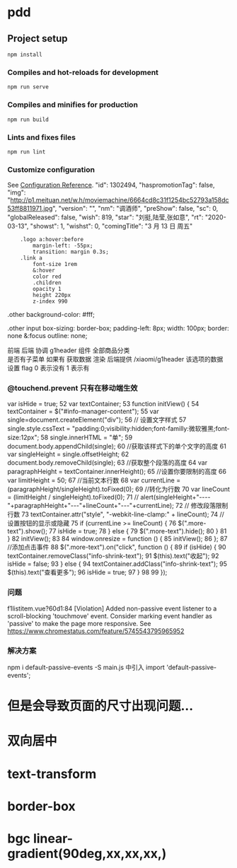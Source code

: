 # pdd

## Project setup

```
npm install
```

### Compiles and hot-reloads for development

```
npm run serve
```

### Compiles and minifies for production

```
npm run build
```

### Lints and fixes files

```
npm run lint
```

### Customize configuration

See [Configuration Reference](https://cli.vuejs.org/config/).
"id": 1302494,
"haspromotionTag": false,
"img": "http://p1.meituan.net/w.h/moviemachine/6664cd8c31f1254bc52793a158dc53ff8811971.jpg",
"version": "",
"nm": "调酒师",
"preShow": false,
"sc": 0,
"globalReleased": false,
"wish": 819,
"star": "刘挺,陆莹,张如意",
"rt": "2020-03-13",
"showst": 1,
"wishst": 0,
"comingTitle": "3 月 13 日 周五"

        .logo a:hover:before
            margin-left: -55px;
            transition: margin 0.3s;
        .link a
            font-size 1rem
            &:hover
            color red
            .children
            opacity 1
            height 220px
            z-index 990

.other
background-color: #fff;

.other input
box-sizing: border-box;
padding-left: 8px;
width: 100px;
border: none
&:focus
outline: none;

前端 后端 协调
g1header 组件
全部商品分类  
是否有子菜单 如果有 获取数据 渲染
后端提供 /xiaomi/g1header 该选项的数据 设置 flag 0 表示没有 1 表示有

### @touchend.prevent 只有在移动端生效

var isHide = true;
52 var textContainer;
53 function initView() {
54 textContainer = $("#info-manager-content");
 55         var single=document.createElement("div");
 56         // 设置文字样式
 57         single.style.cssText = "padding:0;visibility:hidden;font-familly:微软雅黑;font-size:12px";
 58         single.innerHTML = "单";
 59         document.body.appendChild(single);
 60         //获取该样式下的单个文字的高度
 61         var singleHeight = single.offsetHeight;
 62         document.body.removeChild(single);
 63         //获取整个段落的高度
 64         var paragraphHeight = textContainer.innerHeight();
 65         //设置你要限制的高度
 66         var limitHeight = 50;
 67         //当前文本行数
 68         var currentLine = (paragraphHeight/singleHeight).toFixed(0);
 69         //转化为行数
 70         var lineCount = (limitHeight / singleHeight).toFixed(0);
 71 //        alert(singleHeight+"----"+paragraphHeight+"---"+lineCount+"---"+currentLine);
 72 //        修改段落限制行数
 73         textContainer.attr("style", "-webkit-line-clamp:" + lineCount);
 74 //        设置按钮的显示或隐藏
 75         if (currentLine >= lineCount) {
 76             $(".more-text").show();
77 isHide = true;
78 } else {
79 $(".more-text").hide();
 80         }
 81     }
 82     initView();
 83 
 84     window.onresize = function () {
 85         initView();
 86     };
 87     //添加点击事件
 88     $(".more-text").on("click", function () {
89 if (isHide) {
90 textContainer.removeClass("info-shrink-text");
91 $(this).text("收起");
 92             isHide = false;
 93         } else {
 94             textContainer.addClass("info-shrink-text");
 95             $(this).text("查看更多");
96 isHide = true;
97 }
98
99 });

### 问题

f1listitem.vue?60d1:84 [Violation] Added non-passive event listener to a scroll-blocking 'touchmove' event. Consider marking event handler as 'passive' to make the page more responsive. See https://www.chromestatus.com/feature/5745543795965952

### 解决方案

npm i default-passive-events -S
main.js 中引入
import 'default-passive-events';

# 但是会导致页面的尺寸出现问题...

#   双向居中
#   text-transform
#   border-box
#   bgc linear-gradient(90deg,xx,xx,xx,)